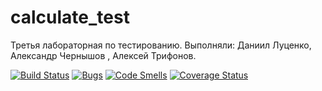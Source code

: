 # calculate_test
Третья лабораторная по тестированию. Выполняли: Даниил Луценко, Александр Чернышов , Алексей Трифонов.

[![Build Status](https://travis-ci.org/LusecnkoDan/calculate_test.svg?branch=master)](https://travis-ci.org/LusecnkoDan/calculate_test)
[![Bugs](https://sonarcloud.io/api/project_badges/measure?project=LusecnkoDan_calculate_test&metric=bugs)](https://sonarcloud.io/dashboard?id=LusecnkoDan_calculate_test)
[![Code Smells](https://sonarcloud.io/api/project_badges/measure?project=LusecnkoDan_calculate_test&metric=code_smells)](https://sonarcloud.io/dashboard?id=LusecnkoDan_calculate_test)
[![Coverage Status](https://coveralls.io/repos/github/LusecnkoDan/calculate_test/badge.svg?branch=master)](https://coveralls.io/github/LusecnkoDan/calculate_test?branch=master)
